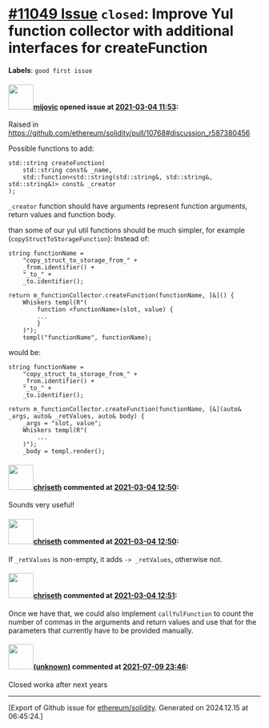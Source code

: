 # [\#11049 Issue](https://github.com/ethereum/solidity/issues/11049) `closed`: Improve Yul function collector with additional interfaces for createFunction
**Labels**: `good first issue`


#### <img src="https://avatars.githubusercontent.com/u/23421619?u=50068b46fd9aafcb2b59c0d93b9eb49692ba9c66&v=4" width="50">[mijovic](https://github.com/mijovic) opened issue at [2021-03-04 11:53](https://github.com/ethereum/solidity/issues/11049):

Raised in https://github.com/ethereum/solidity/pull/10768#discussion_r587380456

Possible functions to add:
```
std::string createFunction(
	std::string const& _name, 
	std::function<std::string(std::string&, std::string&, std::string&)> const& _creator
);
```
`_creator` function should have arguments represent function arguments, return values and function body.

than some of our yul util functions should be much simpler, for example (`copyStructToStorageFunction`):
Instead of:
```
string functionName =
	"copy_struct_to_storage_from_" +
	_from.identifier() +
	"_to_" +
	_to.identifier();

return m_functionCollector.createFunction(functionName, [&]() {
	Whiskers templ(R"(
		function <functionName>(slot, value) {
		...
		}
	)");
	templ("functionName", functionName);
```
would be:
```
string functionName =
	"copy_struct_to_storage_from_" +
	_from.identifier() +
	"_to_" +
	_to.identifier();

return m_functionCollector.createFunction(functionName, [&](auto& _args, auto& _retValues, auto& body) {
	_args = "slot, value";
	Whiskers templ(R"(
		...
	)");
	_body = templ.render();
```


#### <img src="https://avatars.githubusercontent.com/u/9073706?v=4" width="50">[chriseth](https://github.com/chriseth) commented at [2021-03-04 12:50](https://github.com/ethereum/solidity/issues/11049#issuecomment-790594459):

Sounds very useful!

#### <img src="https://avatars.githubusercontent.com/u/9073706?v=4" width="50">[chriseth](https://github.com/chriseth) commented at [2021-03-04 12:50](https://github.com/ethereum/solidity/issues/11049#issuecomment-790594682):

If `_retValues` is non-empty, it adds `-> _retValues`, otherwise not.

#### <img src="https://avatars.githubusercontent.com/u/9073706?v=4" width="50">[chriseth](https://github.com/chriseth) commented at [2021-03-04 12:51](https://github.com/ethereum/solidity/issues/11049#issuecomment-790594994):

Once we have that, we could also implement `callYulFunction` to count the number of commas in the arguments and return values and use that for the parameters that currently have to be provided manually.

#### <img src="(unknown)" width="50">[(unknown)]((unknown)) commented at [2021-07-09 23:46](https://github.com/ethereum/solidity/issues/11049#issuecomment-877512041):

Closed worka after next years


-------------------------------------------------------------------------------



[Export of Github issue for [ethereum/solidity](https://github.com/ethereum/solidity). Generated on 2024.12.15 at 06:45:24.]
